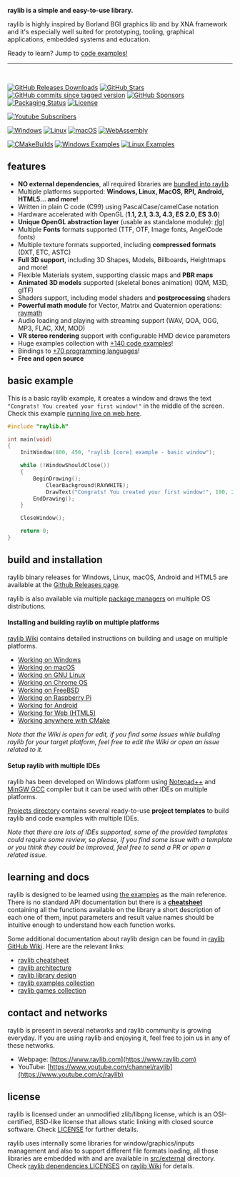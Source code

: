 **raylib is a simple and easy-to-use library.**

raylib is highly inspired by Borland BGI graphics lib and by XNA framework and it's especially well suited for prototyping, tooling, graphical applications, embedded systems and education.

Ready to learn? Jump to [code examples!](https://www.raylib.com/examples.html)

---

<br>

[![GitHub Releases Downloads](https://img.shields.io/github/downloads/raysan5/raylib/total)](https://github.com/raysan5/raylib/releases)
[![GitHub Stars](https://img.shields.io/github/stars/raysan5/raylib?style=flat&label=stars)](https://github.com/raysan5/raylib/stargazers)
[![GitHub commits since tagged version](https://img.shields.io/github/commits-since/raysan5/raylib/5.0)](https://github.com/raysan5/raylib/commits/master)
[![GitHub Sponsors](https://img.shields.io/github/sponsors/raysan5?label=sponsors)](https://github.com/sponsors/raysan5)
[![Packaging Status](https://repology.org/badge/tiny-repos/raylib.svg)](https://repology.org/project/raylib/versions)
[![License](https://img.shields.io/badge/license-zlib%2Flibpng-blue.svg)](LICENSE)

[![Youtube Subscribers](https://img.shields.io/youtube/channel/subscribers/UC8WIBkhYb5sBNqXO1mZ7WSQ?style=flat&label=Youtube&logo=youtube)](https://www.youtube.com/c/raylib)

[![Windows](https://github.com/raysan5/raylib/workflows/Windows/badge.svg)](https://github.com/raysan5/raylib/actions?query=workflow%3AWindows)
[![Linux](https://github.com/raysan5/raylib/workflows/Linux/badge.svg)](https://github.com/raysan5/raylib/actions?query=workflow%3ALinux)
[![macOS](https://github.com/raysan5/raylib/workflows/macOS/badge.svg)](https://github.com/raysan5/raylib/actions?query=workflow%3AmacOS)
[![WebAssembly](https://github.com/raysan5/raylib/workflows/WebAssembly/badge.svg)](https://github.com/raysan5/raylib/actions?query=workflow%3AWebAssembly)

[![CMakeBuilds](https://github.com/raysan5/raylib/workflows/CMakeBuilds/badge.svg)](https://github.com/raysan5/raylib/actions?query=workflow%3ACMakeBuilds)
[![Windows Examples](https://github.com/raysan5/raylib/actions/workflows/windows_examples.yml/badge.svg)](https://github.com/raysan5/raylib/actions/workflows/windows_examples.yml)
[![Linux Examples](https://github.com/raysan5/raylib/actions/workflows/linux_examples.yml/badge.svg)](https://github.com/raysan5/raylib/actions/workflows/linux_examples.yml)

features
--------
  - **NO external dependencies**, all required libraries are [bundled into raylib](https://github.com/raysan5/raylib/tree/master/src/external)
  - Multiple platforms supported: **Windows, Linux, MacOS, RPI, Android, HTML5... and more!**
  - Written in plain C code (C99) using PascalCase/camelCase notation
  - Hardware accelerated with OpenGL (**1.1, 2.1, 3.3, 4.3, ES 2.0, ES 3.0**)
  - **Unique OpenGL abstraction layer** (usable as standalone module): [rlgl](https://github.com/raysan5/raylib/blob/master/src/rlgl.h)
  - Multiple **Fonts** formats supported (TTF, OTF, Image fonts, AngelCode fonts)
  - Multiple texture formats supported, including **compressed formats** (DXT, ETC, ASTC)
  - **Full 3D support**, including 3D Shapes, Models, Billboards, Heightmaps and more! 
  - Flexible Materials system, supporting classic maps and **PBR maps**
  - **Animated 3D models** supported (skeletal bones animation) (IQM, M3D, glTF)
  - Shaders support, including model shaders and **postprocessing** shaders
  - **Powerful math module** for Vector, Matrix and Quaternion operations: [raymath](https://github.com/raysan5/raylib/blob/master/src/raymath.h)
  - Audio loading and playing with streaming support (WAV, QOA, OGG, MP3, FLAC, XM, MOD)
  - **VR stereo rendering** support with configurable HMD device parameters
  - Huge examples collection with [+140 code examples](https://github.com/raysan5/raylib/tree/master/examples)!
  - Bindings to [+70 programming languages](https://github.com/raysan5/raylib/blob/master/BINDINGS.md)!
  - **Free and open source**

basic example
--------------
This is a basic raylib example, it creates a window and draws the text `"Congrats! You created your first window!"` in the middle of the screen. Check this example [running live on web here](https://www.raylib.com/examples/core/loader.html?name=core_basic_window).
```c
#include "raylib.h"

int main(void)
{
    InitWindow(800, 450, "raylib [core] example - basic window");

    while (!WindowShouldClose())
    {
        BeginDrawing();
            ClearBackground(RAYWHITE);
            DrawText("Congrats! You created your first window!", 190, 200, 20, LIGHTGRAY);
        EndDrawing();
    }

    CloseWindow();

    return 0;
}
```

build and installation
----------------------

raylib binary releases for Windows, Linux, macOS, Android and HTML5 are available at the [Github Releases page](https://github.com/raysan5/raylib/releases).

raylib is also available via multiple [package managers](https://github.com/raysan5/raylib/issues/613) on multiple OS distributions.

#### Installing and building raylib on multiple platforms

[raylib Wiki](https://github.com/raysan5/raylib/wiki#development-platforms) contains detailed instructions on building and usage on multiple platforms.

 - [Working on Windows](https://github.com/raysan5/raylib/wiki/Working-on-Windows)
 - [Working on macOS](https://github.com/raysan5/raylib/wiki/Working-on-macOS)
 - [Working on GNU Linux](https://github.com/raysan5/raylib/wiki/Working-on-GNU-Linux)
 - [Working on Chrome OS](https://github.com/raysan5/raylib/wiki/Working-on-Chrome-OS)
 - [Working on FreeBSD](https://github.com/raysan5/raylib/wiki/Working-on-FreeBSD)
 - [Working on Raspberry Pi](https://github.com/raysan5/raylib/wiki/Working-on-Raspberry-Pi)
 - [Working for Android](https://github.com/raysan5/raylib/wiki/Working-for-Android)
 - [Working for Web (HTML5)](https://github.com/raysan5/raylib/wiki/Working-for-Web-(HTML5))
 - [Working anywhere with CMake](https://github.com/raysan5/raylib/wiki/Working-with-CMake)

*Note that the Wiki is open for edit, if you find some issues while building raylib for your target platform, feel free to edit the Wiki or open an issue related to it.*

#### Setup raylib with multiple IDEs

raylib has been developed on Windows platform using [Notepad++](https://notepad-plus-plus.org/) and [MinGW GCC](https://www.mingw-w64.org/) compiler but it can be used with other IDEs on multiple platforms.

[Projects directory](https://github.com/raysan5/raylib/tree/master/projects) contains several ready-to-use **project templates** to build raylib and code examples with multiple IDEs.

*Note that there are lots of IDEs supported, some of the provided templates could require some review, so please, if you find some issue with a template or you think they could be improved, feel free to send a PR or open a related issue.*

learning and docs
------------------

raylib is designed to be learned using [the examples](https://github.com/raysan5/raylib/tree/master/examples) as the main reference. There is no standard API documentation but there is a [**cheatsheet**](https://www.raylib.com/cheatsheet/cheatsheet.html) containing all the functions available on the library a short description of each one of them, input parameters and result value names should be intuitive enough to understand how each function works. 

Some additional documentation about raylib design can be found in [raylib GitHub Wiki](https://github.com/raysan5/raylib/wiki). Here are the relevant links:

 - [raylib cheatsheet](https://www.raylib.com/cheatsheet/cheatsheet.html)
 - [raylib architecture](https://github.com/raysan5/raylib/wiki/raylib-architecture)
 - [raylib library design](https://github.com/raysan5/raylib/wiki)
 - [raylib examples collection](https://github.com/raysan5/raylib/tree/master/examples)
 - [raylib games collection](https://github.com/raysan5/raylib-games)


contact and networks
---------------------

raylib is present in several networks and raylib community is growing everyday. If you are using raylib and enjoying it, feel free to join us in any of these networks. 

 - Webpage: [https://www.raylib.com](https://www.raylib.com)
 - YouTube: [https://www.youtube.com/channel/raylib](https://www.youtube.com/c/raylib)

license
-------

raylib is licensed under an unmodified zlib/libpng license, which is an OSI-certified, BSD-like license that allows static linking with closed source software. Check [LICENSE](LICENSE) for further details.

raylib uses internally some libraries for window/graphics/inputs management and also to support different file formats loading, all those libraries are embedded with and are available in [src/external](https://github.com/raysan5/raylib/tree/master/src/external) directory. Check [raylib dependencies LICENSES](https://github.com/raysan5/raylib/wiki/raylib-dependencies) on [raylib Wiki](https://github.com/raysan5/raylib/wiki) for details.
